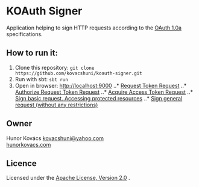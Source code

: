 # KOAuth Signer

Application helping to sign HTTP requests according to the [OAuth 1.0a](http://oauth.net/core/1.0a/)
specifications.

## How to run it:

1. Clone this repository: `git clone https://github.com/kovacshuni/koauth-signer.git`
2. Run with sbt: `sbt run`
3. Open in browser: [http://localhost:9000](http://localhost:9000)
..* [Request Token Request](http://localhost:9000/request-token)
..* [Authorize Request Token Request](http://localhost:9000/authorize)
..* [Acquire Access Token Request](http://localhost:9000/access-token)
..* [Sign basic request. Accessing protected resources](http://localhost:9000/oauthenticate)
..* [Sign general request (without any restrictions)](http://localhost:9000/general)

## Owner

Hunor Kovács
kovacshuni@yahoo.com  
[hunorkovacs.com](http://www.hunorkovacs.com)

## Licence

Licensed under the [Apache License, Version 2.0](http://www.apache.org/licenses/LICENSE-2.0) .

